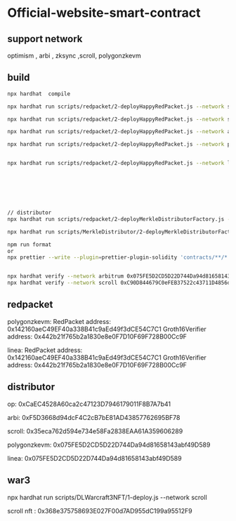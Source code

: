 # Official-website-smart-contract

## support network

optimism , arbi , zksync ,scroll, polygonzkevm

## build

```sh
npx hardhat  compile

npx hardhat run scripts/redpacket/2-deployHappyRedPacket.js --network sepolia

npx hardhat run scripts/redpacket/2-deployHappyRedPacket.js --network scroll

npx hardhat run scripts/redpacket/2-deployHappyRedPacket.js --network arbitrum

npx hardhat run scripts/redpacket/2-deployHappyRedPacket.js --network polygonZKEVM


npx hardhat run scripts/redpacket/2-deployHappyRedPacket.js --network linea







// distributor
npx hardhat run scripts/redpacket/2-deployMerkleDistributorFactory.js --network arbitrum

npx hardhat run scripts/MerkleDistributor/2-deployMerkleDistributorFactory.js --network polygonZKEVM

npm run format
or
npx prettier --write --plugin=prettier-plugin-solidity 'contracts/**/*.sol'


npx hardhat verify --network arbitrum 0x075FE5D2CD5D22D744Da94d81658143abf49D589
npx hardhat verify --network scroll 0xC90D844679C0eFEB37522c43711D4856d192BD62

```

## redpacket

polygonzkevm:
RedPacket address: 0x142160aeC49EF40a338B41c9aEd49f3dCE54C7C1
Groth16Verifier address: 0x442b21f765b2a1830e8e0F7D10F69F728B00Cc9F

linea:
RedPacket address: 0x142160aeC49EF40a338B41c9aEd49f3dCE54C7C1
Groth16Verifier address: 0x442b21f765b2a1830e8e0F7D10F69F728B00Cc9F

## distributor

op:
0xCaEC4528A60ca2c47123D7946179011F8B7A7b41

arbi:
0xF5D3668d94dcF4C2cB7bE81AD43857762695BF78

scroll: 0x35eca762d594e734e58Fa2838EAA61A359606289

polygonzkevm: 0x075FE5D2CD5D22D744Da94d81658143abf49D589

linea: 0x075FE5D2CD5D22D744Da94d81658143abf49D589

## war3

npx hardhat run scripts/DLWarcraft3NFT/1-deploy.js --network scroll

scroll nft : 0x368e375758693E027F00d7AD955dC199a95512F9
